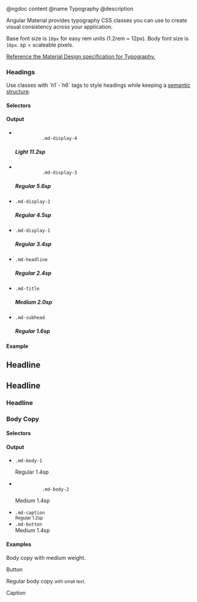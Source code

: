 @ngdoc content
@name Typography
@description

Angular Material provides typography CSS classes you can use to create visual
consistency across your application.

Base font size is `10px` for easy rem units (1.2rem = 12px). Body font size is `16px`. sp = scaleable pixels.

[Reference the Material Design specification for Typography.](http://www.google.com/design/spec/style/typography.html)

<section class="demo-container">
  <md-toolbar class="demo-toolbar">
    <div class="md-toolbar-tools">
      <h3>Headings</h3>
    </div>
  </md-toolbar>
  <div class="md-whiteframe-z1 docs-list">
    <p style="margin-top: 0;">Use classes with `h1`-`h6` tags to style headings while keeping a <a href="http://webaim.org/techniques/semanticstructure/">semantic structure</a>.</p>
    <div layout="row" class="docs-descriptions">
      <h4 class="md-body-1" flex="25" id="headings-selectors">Selectors</h4>
      <h4 class="md-body-1" id="headings-output">Output</h4>
    </div>
    <md-divider></md-divider>
    <ul>
      <li layout="row" layout-align="start center">
        <span flex="25" aria-describedby="headings-selectors"><code>
          .md-display-4</code>
        </span>
        <h5 aria-describedby="headings-output" class="md-display-4">Light 11.2sp</h5>
      </li>
      <li layout="row" layout-align="start center">
        <span flex="25" aria-describedby="headings-selectors"><code>
          .md-display-3</code>
        </span>
        <h5 aria-describedby="headings-output" class="md-display-3">Regular 5.6sp</h5>
      </li>
      <li layout="row" layout-align="start center">
        <span flex="25" aria-describedby="headings-selectors">
          <code>.md-display-2</code>
        </span>
        <h5 aria-describedby="headings-output" class="md-display-2">Regular 4.5sp</h5>
      </li>
      <li layout="row" layout-align="start center">
        <span flex="25" aria-describedby="headings-selectors">
          <code>.md-display-1</code>
        </span>
        <h5 aria-describedby="headings-output" class="md-display-1">Regular 3.4sp</h5>
      </li>
      <li layout="row" layout-align="start center">
        <span flex="25" aria-describedby="headings-selectors">
          <code>.md-headline</code>
        </span>
        <h5 aria-describedby="headings-output" class="md-headline">Regular 2.4sp</h5>
      </li>
      <li layout="row" layout-align="start center">
        <span flex="25" aria-describedby="headings-selectors">
          <code>.md-title</code>
        </span>
        <h5 aria-describedby="headings-output" class="md-title">Medium 2.0sp</h5>
      </li>
      <li layout="row" layout-align="start center">
        <span flex="25" aria-describedby="headings-selectors">
          <code>.md-subhead</code>
        </span>
        <h5 aria-describedby="headings-output" class="md-subhead">Regular 1.6sp</h5>
      </li>
    </ul>
    <h4 class="md-title">Example</h4>
    <hljs lang="html">
      <h1 class="md-display-3">Headline</h1>
      <h2 class="md-display-1">Headline</h2>
      <h3 class="md-headline">Headline</h3>
    </hljs>
  </div>
</section>

<section class="demo-container">
  <md-toolbar class="demo-toolbar">
    <div class="md-toolbar-tools">
      <h3>Body Copy</h3>
    </div>
  </md-toolbar>
  <div class="md-whiteframe-z1 docs-list">
    <div layout="row" class="docs-descriptions">
      <h4 class="md-body-1" flex="25" id="body-selectors">Selectors</h4>
      <h4 class="md-body-1" id="body-output">Output</h4>
    </div>
    <md-divider></md-divider>
    <ul>
      <li layout="row" layout-align="start center">
        <span flex="25" aria-describedby="body-selectors">
          <code>.md-body-1</code><br>
        </span>
        <p aria-describedby="body-output">Regular 1.4sp</p>
      </li>
      <li layout="row" layout-align="start center">
        <span flex="25" aria-describedby="body-selectors"><code>
          .md-body-2</code>
        </span>
        <p class="md-body-2" aria-describedby="body-output">Medium 1.4sp</p>
      </li>
      <li layout="row" layout-align="start center">
        <span flex="25" aria-describedby="body-selectors">
          <code>.md-caption</code><br>
        </span>
        <div aria-describedby="body-output">
          <small class="md-caption">Regular 1.2sp</small>
        </div>
      </li>
      <li layout="row" layout-align="start center">
        <span flex="25" aria-describedby="body-selectors">
          <code>.md-button</code>
        </span>
        <div aria-describedby="body-output">
          <md-button>Medium 1.4sp</md-button>
        </div>
      </li>
    </ul>
    <h4 class="md-title">Examples</h4>
    <hljs lang="html">
      <p class="md-body-2">Body copy with medium weight.</p>
      <md-button>Button</md-button>
      <p class="md-body-1">Regular body copy <small class="md-caption">with small text</small>.</p>
      <span class="md-caption">Caption</span>
    </hljs>
  </div>
</section>
